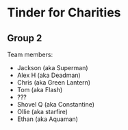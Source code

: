 # Tinder for Charities
## Group 2

Team members:
* Jackson (aka Superman)
* Alex H (aka Deadman)
* Chris (aka Green Lantern)
* Tom (aka Flash)
* ???
* Shovel Q (aka Constantine)
* Ollie (aka starfire)
* Ethan (aka Aquaman)